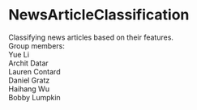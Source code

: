 # NewsArticleClassification
Classifying news articles based on their features. <br>
Group members: <br>
Yue Li <br>
Archit Datar <br>
Lauren Contard <br>
Daniel Gratz <br>
Haihang Wu <br>
Bobby Lumpkin

